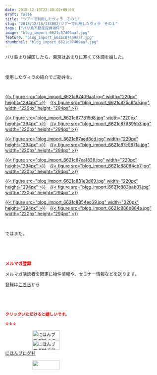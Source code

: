 ```yaml
---
date: 2018-12-18T23:40:02+09:00
draft: false
title: "ツアーで利用したヴィラ　その１"
slug: "2018/12/18/234002/ツアーで利用したヴィラ　その１"
tags: ["バリ島不動産投資物件"]
image: "blog_import_6621c87409aaf.jpg"
feature: "blog_import_6621c87409aaf.jpg"
thumbnail: "blog_import_6621c87409aaf.jpg"
---
```

<p>バリ島より帰国したら、東京はあまりに寒くて体調を崩した。</p><p> </p><p>使用したヴィラの紹介でご勘弁を。</p><p> </p><p><a href="blog_import_6621c87409aaf.jpg">{{< figure src="blog_import_6621c87409aaf.jpg" width="220px" height="294px" >}}</a>　<a href="blog_import_6621c875c8fa5.jpg">{{< figure src="blog_import_6621c875c8fa5.jpg" width="220px" height="294px" >}}</a></p><p><a href="blog_import_6621c877815d8.jpg">{{< figure src="blog_import_6621c877815d8.jpg" width="220px" height="294px" >}}</a>　<a href="blog_import_6621c879395b3.jpg">{{< figure src="blog_import_6621c879395b3.jpg" width="220px" height="294px" >}}</a></p><p><a href="blog_import_6621c87aed6cd.jpg">{{< figure src="blog_import_6621c87aed6cd.jpg" width="220px" height="294px" >}}</a>　<a href="blog_import_6621c87c997fa.jpg">{{< figure src="blog_import_6621c87c997fa.jpg" width="220px" height="294px" >}}</a></p><p><a href="blog_import_6621c87ea1826.jpg">{{< figure src="blog_import_6621c87ea1826.jpg" width="220px" height="294px" >}}</a>　<a href="blog_import_6621c88064cb7.jpg">{{< figure src="blog_import_6621c88064cb7.jpg" width="220px" height="294px" >}}</a></p><p><a href="blog_import_6621c881e3d69.jpg">{{< figure src="blog_import_6621c881e3d69.jpg" width="220px" height="294px" >}}</a>　<a href="blog_import_6621c883bab01.jpg">{{< figure src="blog_import_6621c883bab01.jpg" width="220px" height="294px" >}}</a></p><p><a href="blog_import_6621c8854ec69.jpg">{{< figure src="blog_import_6621c8854ec69.jpg" width="220px" height="294px" >}}</a>　<a href="blog_import_6621c886b884a.jpg">{{< figure src="blog_import_6621c886b884a.jpg" width="220px" height="294px" >}}</a></p><p> </p><p>ではまた。</p><p> </p><p> </p><p><span style="font-weight: bold;"><span style="color: rgb(255, 0, 0);">メルマガ登録</span></span></p><p>メルマガ購読者を限定に物件情報や、セミナー情報などを送ります。</p><p>登録は<a href="f9eeVI" target="_blank">こちら</a>から</p><p> </p><p> </p><p><font color="#ff0000" size="2"><strong>クリックいただけると嬉しいです。</strong></font></p><p><font color="#ff0000" size="2"><strong>↓↓↓</strong></font></p><p><a href="ranking.html?p_cid=01260127" id="&amp;blogmura_banner" target="_blank"><img alt="にほんブログ村 その他生活ブログ 不動産投資へ" border="0" height="31" src="data:image/svg+xml;charset=utf-8,%3Csvg%20xmlns%3D%22http%3A%2F%2Fwww.w3.org%2F2000%2Fsvg%22%20title%3D%22Placeholder%20for%20Images%22%20role%3D%22presentation%22%20viewBox%3D%220%200%2088%2031%22%20%2F%3E" width="88" data-src="https://img-proxy.blog-video.jp/images?url=http%3A%2F%2Flife.blogmura.com%2Fhudousantoushi%2Fimg%2Fhudousantoushi88_31.gif" style="aspect-ratio: auto 88 / 31;"/><noscript><img alt="にほんブログ村 その他生活ブログ 不動産投資へ" border="0" height="31" src="https://img-proxy.blog-video.jp/images?url=http%3A%2F%2Flife.blogmura.com%2Fhudousantoushi%2Fimg%2Fhudousantoushi88_31.gif" width="88"></noscript></a><br/><a href="ranking.html?p_cid=01260127" target="_blank"><img alt="にほんブログ村 海外生活ブログ バリ島情報へ" border="0" height="31" src="data:image/svg+xml;charset=utf-8,%3Csvg%20xmlns%3D%22http%3A%2F%2Fwww.w3.org%2F2000%2Fsvg%22%20title%3D%22Placeholder%20for%20Images%22%20role%3D%22presentation%22%20viewBox%3D%220%200%2088%2031%22%20%2F%3E" width="88" data-src="https://img-proxy.blog-video.jp/images?url=http%3A%2F%2Foverseas.blogmura.com%2Fbali%2Fimg%2Fbali88_31.gif" style="aspect-ratio: auto 88 / 31;"/><noscript><img alt="にほんブログ村 海外生活ブログ バリ島情報へ" border="0" height="31" src="https://img-proxy.blog-video.jp/images?url=http%3A%2F%2Foverseas.blogmura.com%2Fbali%2Fimg%2Fbali88_31.gif" width="88"></noscript></a><br/><a href="ranking.html?p_cid=01260127" target="_blank">にほんブログ村</a></p><p><a href="link.php?1804582" title="人気ブログランキングへ"><img border="0" height="31" src="data:image/svg+xml;charset=utf-8,%3Csvg%20xmlns%3D%22http%3A%2F%2Fwww.w3.org%2F2000%2Fsvg%22%20title%3D%22Placeholder%20for%20Images%22%20role%3D%22presentation%22%20viewBox%3D%220%200%2088%2031%22%20%2F%3E" width="88" data-src="https://blog.with2.net/img/banner/banner_22.gif" style="aspect-ratio: auto 88 / 31;"/><noscript><img border="0" height="31" src="https://blog.with2.net/img/banner/banner_22.gif" width="88"></noscript></a></p><p> </p>

